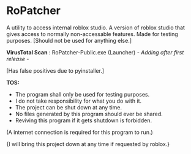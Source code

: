 # RoPatcher
A utility to access internal roblox studio. A version of roblox studio that gives access to normally non-accessable features. Made for testing purposes. [Should not be used for anything else.]

**VirusTotal Scan** : RoPatcher-Public.exe (Launcher)
*- Adding after first release -*

[Has false positives due to pyinstaller.]

**TOS:**
* The program shall only be used for testing purposes.
* I do not take responsibility for what you do with it.
* The project can be shut down at any time.
* No files generated by this program should ever be shared.
* Reviving this program if it gets shutdown is forbidden.


(A internet connection is required for this program to run.)


{I will bring this project down at any time if requested by roblox.}